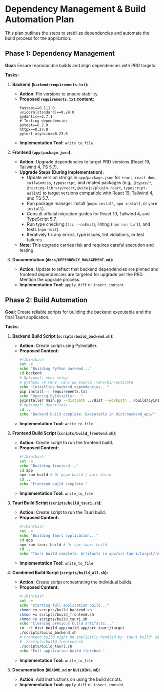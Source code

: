 # Dependency Management & Build Automation Plan

This plan outlines the steps to stabilize dependencies and automate the build process for the application.

## Phase 1: Dependency Management

**Goal:** Ensure reproducible builds and align dependencies with PRD targets.

**Tasks:**

1.  **Backend (`backend/requirements.txt`):**
    *   **Action:** Pin versions to ensure stability.
    *   **Proposed `requirements.txt` content:**
        ```
        fastapi==0.111.0
        uvicorn[standard]==0.29.0
        pydantic==2.7.1
        # Testing dependencies
        pytest==8.2.0
        httpx==0.27.0
        pytest-asyncio==0.23.6
        ```
    *   **Implementation Tool:** `write_to_file`

2.  **Frontend (`app/package.json`):**
    *   **Action:** Upgrade dependencies to target PRD versions (React 19, Tailwind 4, TS 5.7).
    *   **Upgrade Steps (During Implementation):**
        *   Update version strings in `app/package.json` for `react`, `react-dom`, `tailwindcss`, `typescript`, and related packages (e.g., `@types/*`, `@testing-library/react`, `@vitejs/plugin-react`, `typescript-eslint`) to target versions compatible with React 19, Tailwind 4, and TS 5.7.
        *   Run package manager install (`pnpm install`, `npm install`, or `yarn install`).
        *   Consult official migration guides for React 19, Tailwind 4, and TypeScript 5.7.
        *   Run type checking (`tsc --noEmit`), linting (`npm run lint`), and tests (`npm test`).
        *   Iteratively fix any errors, type issues, lint violations, or test failures.
    *   **Note:** This upgrade carries risk and requires careful execution and testing.

3.  **Documentation (`docs/DEPENDENCY_MANAGEMENT.md`):**
    *   **Action:** Update to reflect that backend dependencies are pinned and frontend dependencies are targeted for upgrade per the PRD. Mention the upgrade process.
    *   **Implementation Tool:** `apply_diff` or `insert_content`

## Phase 2: Build Automation

**Goal:** Create reliable scripts for building the backend executable and the final Tauri application.

**Tasks:**

1.  **Backend Build Script (`scripts/build_backend.sh`):**
    *   **Action:** Create script using PyInstaller.
    *   **Proposed Content:**
        ```bash
        #!/bin/bash
        set -e
        echo "Building Python backend..."
        cd backend
        # Optional: venv setup
        # python3 -m venv .venv && source .venv/bin/activate
        echo "Installing backend dependencies..."
        pip install -r requirements.txt
        echo "Running PyInstaller..."
        pyinstaller main.py --distpath ../dist --workpath ../build/pyinstaller_backend --specpath . --clean -n backend_app
        # Optional: deactivate
        cd ..
        echo "Backend build complete. Executable in dist/backend_app/"
        ```
    *   **Implementation Tool:** `write_to_file`

2.  **Frontend Build Script (`scripts/build_frontend.sh`):**
    *   **Action:** Create script to run the frontend build.
    *   **Proposed Content:**
        ```bash
        #!/bin/bash
        set -e
        echo "Building frontend..."
        cd app
        npm run build # Or pnpm build / yarn build
        cd ..
        echo "Frontend build complete."
        ```
    *   **Implementation Tool:** `write_to_file`

3.  **Tauri Build Script (`scripts/build_tauri.sh`):**
    *   **Action:** Create script to run the Tauri build.
    *   **Proposed Content:**
        ```bash
        #!/bin/bash
        set -e
        echo "Building Tauri application..."
        cd app
        npm run tauri build # Or npx tauri build
        cd ..
        echo "Tauri build complete. Artifacts in app/src-tauri/target/release/"
        ```
    *   **Implementation Tool:** `write_to_file`

4.  **Combined Build Script (`scripts/build_all.sh`):**
    *   **Action:** Create script orchestrating the individual builds.
    *   **Proposed Content:**
        ```bash
        #!/bin/bash
        set -e
        echo "Starting full application build..."
        chmod +x scripts/build_backend.sh
        chmod +x scripts/build_frontend.sh
        chmod +x scripts/build_tauri.sh
        echo "Cleaning previous build artifacts..."
        rm -rf dist build app/build app/src-tauri/target
        ./scripts/build_backend.sh
        # Frontend build might be implicitly handled by 'tauri build' depending on config
        # ./scripts/build_frontend.sh
        ./scripts/build_tauri.sh
        echo "Full application build finished."
        ```
    *   **Implementation Tool:** `write_to_file`

5.  **Documentation (`README.md` or `BUILDING.md`):**
    *   **Action:** Add instructions on using the build scripts.
    *   **Implementation Tool:** `apply_diff` or `insert_content`
